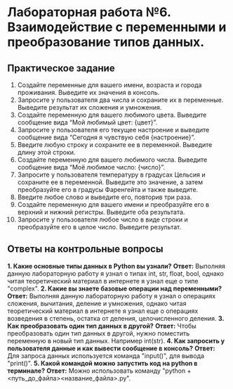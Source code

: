 # Лабораторная работа №6. Взаимодействие с переменными и преобразование типов данных.

## Практическое задание
1. Создайте переменные для вашего имени, возраста и города проживания. Выведите их значения в консоль.
2. Запросите у пользователя два числа и сохраните их в переменные. Выведите результат их сложения и умножения.
3. Создайте переменную для вашего любимого цвета. Выведите сообщение вида “Мой любимый цвет: {цвет}”.
4. Запросите у пользователя его текущее настроение и выведите сообщение вида “Сегодня я чувствую себя {настроение}”.
5. Введите любую строку и сохраните ее в переменной. Выведите длину этой строки.
6. Создайте переменную для вашего любимого числа. Выведите сообщение вида “Моё любимое число: {число}”.
7. Запросите у пользователя температуру в градусах Цельсия и сохраните ее в переменной. Выведите это значение, а затем преобразуйте его в градусы Фаренгейта и также выведите.
8. Введите любое слово и выведите его, повторив три раза.
9. Создайте переменную для вашего имени и преобразуйте его в верхний и нижний регистры. Выведите оба результата.
10. Запросите у пользователя любое число в виде строки и преобразуйте его в целое число. Выведите результат.

## Ответы на контрольные вопросы
**1. Какие основные типы данных в Python вы узнали?**
**Ответ:** Выполняя данную лабораторную работу я узнал о типах int, str, float, bool, однако читая теоретический материал в интернете я узнал еще о типе "complex".
**2. Какие вы знаете базовые операции над переменными?**
**Ответ:** Выполняя данную лабораторную работу я узнал о операциях сложения, вычитания, деление и умножения, однако читая теоретический материал в интернете я узнал еще о операциях возведения в степень, остатка от деления, целочисленного деления.
**3. Как преобразовать один тип данных в другой?**
**Ответ:** Чтобы преобразовать один тип данных в другой, нужно поместить переменную в новый тип данных. Например int(str).
**4. Как запросить у пользователя данные и как вывести сообщение в консоль?**
**Ответ:** Для запроса данных используется команда "input()", для вывода "print()".
**5. Какой командой можно запустить код на python в терминале?**
**Ответ:** Можно использовать команду "python + <путь_до_файла>\<название_файла>.py".
